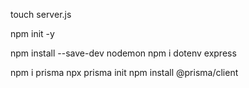 touch server.js

npm init -y

npm install --save-dev nodemon 
npm i dotenv express

npm i prisma 
npx prisma init
npm install @prisma/client   



 <!-- 1. docker compose up -d  - to start the docker and db server  -->